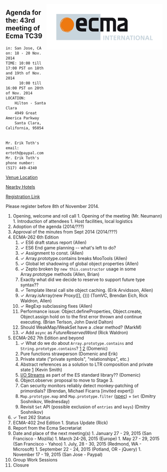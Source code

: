 <img src="../images/Ecma_RVB-003.jpg"
     align="right" alt="" />

## Agenda for the: 43rd meeting of Ecma TC39

    in: San Jose, CA
    on: 18 - 20 Nov. 2014
    TIME: 10:00 till 17:00 PST on 18th and 19th of Nov. 2014
          10:00 till 16:00 PST on 20th of Nov. 2014
    LOCATION:
        Hilton - Santa Clara
        4949 Great America Parkway
        Santa Clara, California, 95054


    Mr. Erik Toth's email: ertoth@paypal.com
    Mr. Erik Toth's phone number: (517) 449-4340

[Venue Location](https://www.google.com/maps/place/Hilton+Santa+Clara,+4949+Great+America+Pkwy,+Santa+Clara,+CA+95054/@37.402573,-121.976774,17z/data=!4m2!3m1!1s0x808fc9cedb6577cb:0xdcbbceebfc958cab)

[Nearby Hotels](https://www.google.com/maps/search/Hotels+Near+Hilton+Santa+Clara/@37.402573,-121.976774,15z/data=!3m1!4b1)

[Registration Link](https://ecma.doodle.com/4vzhs9yc9s3aywnp)

Please register before 8th of November 2014.

  1. Opening, welcome and roll call
    1. Opening of the meeting (Mr. Neumann)
    1. Introduction of attendees
    1. Host facilities, local logistics
  1. Adoption of the agenda (2014/???)
  1. Approval of the minutes from Sept 2014 (2014/???)
  1. ECMA-262 6th Edition
     1. ✓ ES6 draft status report (Allen)
     2. ✓ ES6 End game planning -- what's left to do?
     1. ✓ Assignment to const. (Allen)
     1. ✓ Array.prototype.contains breaks MooTools (Allen)
     1. ✓ Global let shadowing of global object properties (Allen)
     1. ✓ Zepto broken by `new this.constructor` usage in some Array.prototype methods (Allen, Brian)
     2. Exactly what did we decide to reserve to support future type syntax??
     1. ✓ Template literal call site object caching. (Erik Arvidsson, Allen)
     1. ✓ Array.isArray(new Proxy([], {})) (TomVC, Brendan Eich, Rick Waldron, Allen)
     2. ✓ RegExp subclassing fixes (Allen)
     1. Performance issue: Object.defineProperties, Object.create, Object.assign hold on to the first error thrown and continue executing. (Brian Terlson, John David Dalton)
     1. Should WeakMap/WeakSet have a .clear method? (MarkM)
     1. ✓ Add `async` as _FutureReservedWord_ (Rick Waldron)
  1. ECMA-262 7th Edition and beyond
     1. ✓ What do we do about `Array.prototype.contains` and `String.prototype.contains`? [1](https://esdiscuss.org/topic/having-a-non-enumerable-array-prototype-contains-may-not-be-web-compatible) [2](https://esdiscuss.org/topic/array-prototype-contains-solutions) (Domenic)
     1. Pure functions strawperson (Domenic and Erik)
     1. Private state ("private symbols", "relationships", etc.)
     1. Abstract references as a solution to LTR composition and private state [1](https://github.com/zenparsing/es-abstract-refs) (Kevin Smith)
     1. [I/O Streams](https://streams.spec.whatwg.org/) as part of the ES standard library?? (Domenic)
     1. Object.observe: proposal to move to Stage 3.
     1. Can security monitors reliably detect monkey-patching of primordials? (Brendan, Michael Ficarra [invited expert])
     1. `Map.prototype.map` and `Map.prototype.filter` ([spec](https://gist.github.com/DmitrySoshnikov/a218700746b2d7a7d2c8)) + `Set` (Dmitry Soshnikov, Wednesday)
     1. Revisit `Set` API (possible exclusion of `entries` and `keys`) (Dmitry Soshnikov)
  1. ✓ Test 262 Status
  1. ECMA-402 2nd Edition
    1. Status Update (Rick)
  1. Report from the Ecma Secretariat
  1. Date and place of the next meeting(s)
    1. January 27 - 29, 2015 (San Francisco - Mozilla)
    1. March 24-26, 2015 (Europe)
    1. May 27 - 29, 2015 (San Francisco - Yahoo)
    1. July, 28 - 30, 2015 (Redmond, WA - Microsoft)
    1. September 22 - 24, 2015 (Potland, OR - jQuery)
    1. November 17 - 19, 2015 (San Jose - Paypal)
  1.  Group Work Sessions
  1.  Closure
